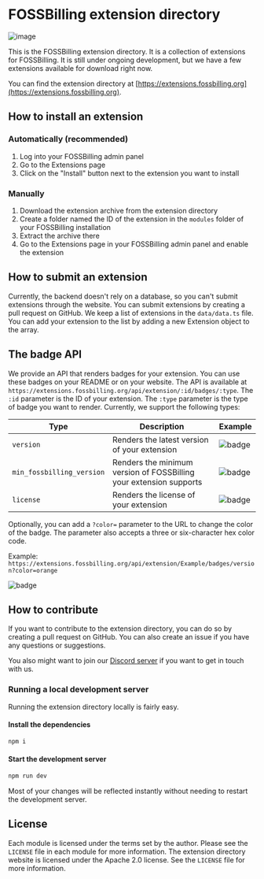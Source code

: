 # FOSSBilling extension directory
![image](https://user-images.githubusercontent.com/35808275/233458835-61a11691-e814-47c9-9cc7-63d9a585e3d5.png)

This is the FOSSBilling extension directory. It is a collection of extensions for FOSSBilling. It is still under ongoing development, but we have a few extensions available for download right now.

You can find the extension directory at [https://extensions.fossbilling.org](https://extensions.fossbilling.org).

## How to install an extension
### Automatically (recommended)
1. Log into your FOSSBilling admin panel
2. Go to the Extensions page
3. Click on the "Install" button next to the extension you want to install

### Manually
1. Download the extension archive from the extension directory
2. Create a folder named the ID of the extension in the `modules` folder of your FOSSBilling installation
3. Extract the archive there
4. Go to the Extensions page in your FOSSBilling admin panel and enable the extension

## How to submit an extension
Currently, the backend doesn't rely on a database, so you can't submit extensions through the website. You can submit extensions by creating a pull request on GitHub. We keep a list of extensions in the `data/data.ts` file. You can add your extension to the list by adding a new Extension object to the array.

## The badge API
We provide an API that renders badges for your extension. You can use these badges on your README or on your website. The API is available at `https://extensions.fossbilling.org/api/extension/:id/badges/:type`. The `:id` parameter is the ID of your extension. The `:type` parameter is the type of badge you want to render. Currently, we support the following types:

| Type | Description | Example |
| ---- | ----------- | ------- |
| `version` | Renders the latest version of your extension | ![badge](https://extensions.fossbilling.org/api/extension/Example/badges/version) |
| `min_fossbilling_version` | Renders the minimum version of FOSSBilling your extension supports | ![badge](https://extensions.fossbilling.org/api/extension/Example/badges/min_fossbilling_version) |
| `license` | Renders the license of your extension | ![badge](https://extensions.fossbilling.org/api/extension/Example/badges/license) |

Optionally, you can add a `?color=` parameter to the URL to change the color of the badge. The parameter also accepts a three or six-character hex color code.

Example: `https://extensions.fossbilling.org/api/extension/Example/badges/version?color=orange`

![badge](https://extensions.fossbilling.org/api/extension/Example/badges/version?color=orange)

## How to contribute
If you want to contribute to the extension directory, you can do so by creating a pull request on GitHub. You can also create an issue if you have any questions or suggestions.

You also might want to join our [Discord server](https://fossbilling.org/discord) if you want to get in touch with us.

### Running a local development server
Running the extension directory locally is fairly easy.

#### Install the dependencies
```bash
npm i
```

#### Start the development server
```bash
npm run dev
```

Most of your changes will be reflected instantly without needing to restart the development server.

## License
Each module is licensed under the terms set by the author. Please see the `LICENSE` file in each module for more information.
The extension directory website is licensed under the Apache 2.0 license. See the `LICENSE` file for more information.
